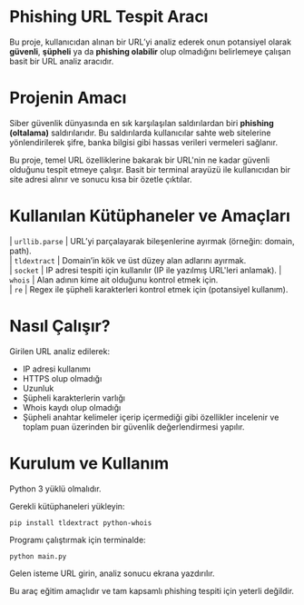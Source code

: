 # Phishing URL Tespit Aracı

Bu proje, kullanıcıdan alınan bir URL’yi analiz ederek onun potansiyel olarak **güvenli**, **şüpheli** ya da **phishing olabilir** olup olmadığını belirlemeye çalışan basit bir URL analiz aracıdır.

# Projenin Amacı

Siber güvenlik dünyasında en sık karşılaşılan saldırılardan biri **phishing (oltalama)** saldırılarıdır. Bu saldırılarda kullanıcılar sahte web sitelerine yönlendirilerek şifre, banka bilgisi gibi hassas verileri vermeleri sağlanır.

Bu proje, temel URL özelliklerine bakarak bir URL'nin ne kadar güvenli olduğunu tespit etmeye çalışır. Basit bir terminal arayüzü ile kullanıcıdan bir site adresi alınır ve sonucu kısa bir özetle çıktılar.

# Kullanılan Kütüphaneler ve Amaçları

| `urllib.parse`    | URL’yi parçalayarak bileşenlerine ayırmak (örneğin: domain, path).   
| `tldextract`      | Domain’in kök ve üst düzey alan adlarını ayırmak.                    
| `socket`          | IP adresi tespiti için kullanılır (IP ile yazılmış URL'leri anlamak).
| `whois`           | Alan adının kime ait olduğunu kontrol etmek için.                    
| `re`              | Regex ile şüpheli karakterleri kontrol etmek için (potansiyel kullanım). 

# Nasıl Çalışır? 

Girilen URL analiz edilerek:
- IP adresi kullanımı
- HTTPS olup olmadığı
- Uzunluk
- Şüpheli karakterlerin varlığı
- Whois kaydı olup olmadığı
- Şüpheli anahtar kelimeler içerip içermediği gibi
özellikler incelenir ve toplam puan üzerinden bir güvenlik değerlendirmesi yapılır.

# Kurulum ve Kullanım

Python 3 yüklü olmalıdır.

Gerekli kütüphaneleri yükleyin:

```
pip install tldextract python-whois
```

Programı çalıştırmak için terminalde:

```
python main.py
```

Gelen isteme URL girin, analiz sonucu ekrana yazdırılır.

Bu araç eğitim amaçlıdır ve tam kapsamlı phishing tespiti için yeterli değildir.
